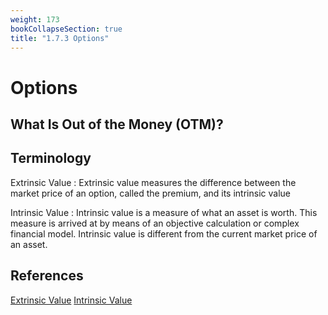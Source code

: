 ```yaml
---
weight: 173
bookCollapseSection: true
title: "1.7.3 Options"
---
```


# Options

## What Is Out of the Money (OTM)?



## Terminology

Extrinsic Value
: Extrinsic value measures the difference between the market price of an option, called the premium, and its intrinsic value

Intrinsic Value
: Intrinsic value is a measure of what an asset is worth. This measure is arrived at by means of an objective calculation or complex financial model. Intrinsic value is different from the current market price of an asset.



## References

[Extrinsic Value](https://www.investopedia.com/terms/e/extrinsicvalue.asp)
[Intrinsic Value](https://www.investopedia.com/terms/i/intrinsicvalue.asp)